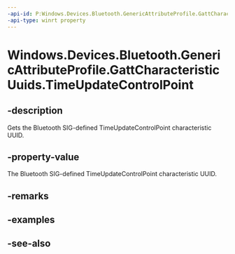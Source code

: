 ----api-id: P:Windows.Devices.Bluetooth.GenericAttributeProfile.GattCharacteristicUuids.TimeUpdateControlPoint
-api-type: winrt property
---<!-- Property syntaxpublic System.Guid TimeUpdateControlPoint { get; }--># Windows.Devices.Bluetooth.GenericAttributeProfile.GattCharacteristicUuids.TimeUpdateControlPoint## -descriptionGets the Bluetooth SIG-defined TimeUpdateControlPoint characteristic UUID.## -property-valueThe Bluetooth SIG-defined TimeUpdateControlPoint characteristic UUID.## -remarks## -examples## -see-also